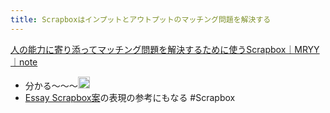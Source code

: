 ```yaml
---
title: Scrapboxはインプットとアウトプットのマッチング問題を解決する
---
```


[人の能力に寄り添ってマッチング問題を解決するために使うScrapbox｜MRYY｜note](https://note.com/mryy/n/nf9c1e2d85667)

* 分かる〜〜〜<img src='https://scrapbox.io/api/pages/blu3mo-public/blu3mo/icon' alt='blu3mo.icon' height="19.5"/>
* [Essay Scrapbox案](Essay%20Scrapbox%E6%A1%88.md)の表現の参考にもなる
  \#Scrapbox

